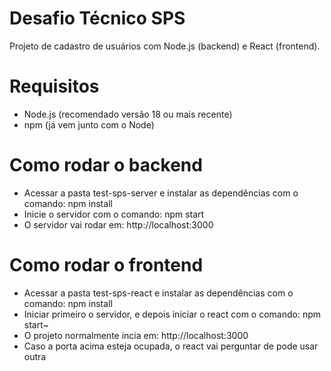 # Desafio Técnico SPS
Projeto de cadastro de usuários com Node.js (backend) e React (frontend).

# Requisitos
- Node.js (recomendado versão 18 ou mais recente)
- npm (já vem junto com o Node)

# Como rodar o backend
- Acessar a pasta test-sps-server e instalar as dependências com o comando: npm install
- Inicie o servidor com o comando: npm start
- O servidor vai rodar em: http://localhost:3000

# Como rodar o frontend
- Acessar a pasta test-sps-react e instalar as dependências com o comando: npm install
- Iniciar primeiro o servidor, e depois iniciar o react com o comando: npm start~
- O projeto normalmente incia em: http://localhost:3000 
- Caso a porta acima esteja ocupada, o react vai perguntar de pode usar outra